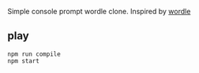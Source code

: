 Simple console prompt wordle clone. Inspired by [wordle](https://wordleplay.com/)

## play
```
npm run compile
npm start
```